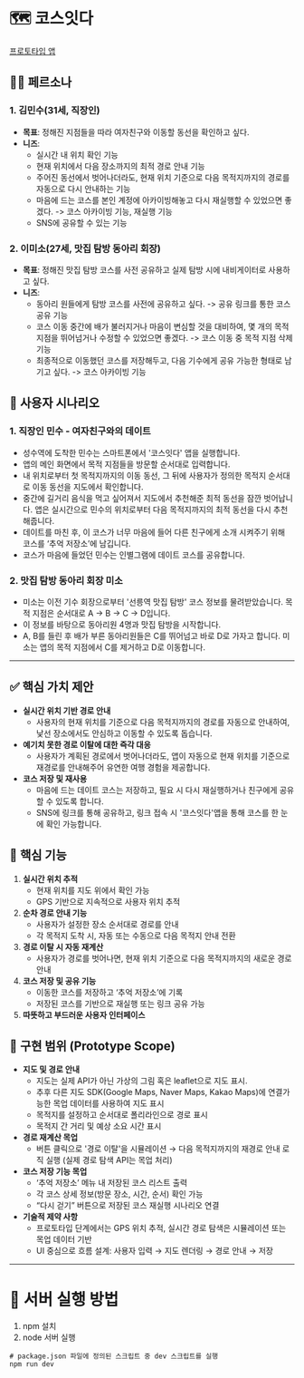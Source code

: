 # 🗺️ 코스잇다
[프로토타입 앱](https://courseitda-date-route.lovable.app)

## 🤵🏻 페르소나
### 1. 김민수(31세, 직장인)
- **목표**: 정해진 지점들을 따라 여자친구와 이동할 동선을 확인하고 싶다.
- **니즈**:
  - 실시간 내 위치 확인 기능
  - 현재 위치에서 다음 장소까지의 최적 경로 안내 기능
  - 주어진 동선에서 벗어나더라도, 현재 위치 기준으로 다음 목적지까지의 경로를 자동으로 다시 안내하는 기능
  - 마음에 드는 코스를 본인 계정에 아카이빙해놓고 다시 재실행할 수 있었으면 좋겠다. -> 코스 아카이빙 기능, 재실행 기능
  - SNS에 공유할 수 있는 기능
### 2. 이미소(27세, 맛집 탐방 동아리 회장)
- **목표**: 정해진 맛집 탐방 코스를 사전 공유하고 실제 탐방 시에 내비게이터로 사용하고 싶다.
- **니즈**:
  - 동아리 원들에게 탐방 코스를 사전에 공유하고 싶다. -> 공유 링크를 통한 코스 공유 기능
  - 코스 이동 중간에 배가 불러지거나 마음이 변심할 것을 대비하여, 몇 개의 목적 지점을 뛰어넘거나 수정할 수 있었으면 좋겠다. -> 코스 이동 중 목적 지점 삭제 기능
  - 최종적으로 이동했던 코스를 저장해두고, 다음 기수에게 공유 가능한 형태로 남기고 싶다. -> 코스 아카이빙 기능
## 📜 사용자 시나리오
### 1. 직장인 민수 - 여자친구와의 데이트
- 성수역에 도착한 민수는 스마트폰에서 '코스잇다' 앱을 실행합니다. 
- 앱의 메인 화면에서 목적 지점들을 방문할 순서대로 입력합니다.
- 내 위치로부터 첫 목적지까지의 이동 동선, 그 뒤에 사용자가 정의한 목적지 순서대로 이동 동선을 지도에서 확인합니다. 
- 중간에 길거리 음식을 먹고 싶어져서 지도에서 추천해준 최적 동선을 잠깐 벗어납니다. 앱은 실시간으로 민수의 위치로부터 다음 목적지까지의 최적 동선을 다시 추천해줍니다. 
- 데이트를 마친 후, 이 코스가 너무 마음에 들어 다른 친구에게 소개 시켜주기 위해 코스를  ‘추억 저장소’에 남깁니다.
- 코스가 마음에 들었던 민수는 인별그램에 데이트 코스를 공유합니다.
### 2. 맛집 탐방 동아리 회장 미소
- 미소는 이전 기수 회장으로부터 '선릉역 맛집 탐방' 코스 정보를 물려받았습니다. 목적 지점은 순서대로 A -> B -> C -> D입니다.
- 이 정보를 바탕으로 동아리원 4명과 맛집 탐방을 시작합니다.
- A, B를 들린 후 배가 부른 동아리원들은 C를 뛰어넘고 바로 D로 가자고 합니다. 미소는 앱의 목적 지점에서 C를 제거하고 D로 이동합니다.

---
## ✅ 핵심 가치 제안
- **실시간 위치 기반 경로 안내**  
  - 사용자의 현재 위치를 기준으로 다음 목적지까지의 경로를 자동으로 안내하여, 낯선 장소에서도 안심하고 이동할 수 있도록 돕습니다.    
- **예기치 못한 경로 이탈에 대한 즉각 대응**  
   - 사용자가 계획된 경로에서 벗어나더라도, 앱이 자동으로 현재 위치를 기준으로 재경로를 안내해주어 유연한 여행 경험을 제공합니다.
- **코스 저장 및 재사용**  
  - 마음에 드는 데이트 코스는 저장하고, 필요 시 다시 재실행하거나 친구에게 공유할 수 있도록 합니다.
  - SNS에 링크를 통해 공유하고, 링크 접속 시 '코스잇다'앱을 통해 코스를 한 눈에 확인 가능합니다.
## 🌟 핵심 기능
1. **실시간 위치 추적**
    - 현재 위치를 지도 위에서 확인 가능
    - GPS 기반으로 지속적으로 사용자 위치 추적
2. **순차 경로 안내 기능**
    - 사용자가 설정한 장소 순서대로 경로를 안내
    - 각 목적지 도착 시, 자동 또는 수동으로 다음 목적지 안내 전환
3. **경로 이탈 시 자동 재계산**
    - 사용자가 경로를 벗어나면, 현재 위치 기준으로 다음 목적지까지의 새로운 경로 안내
4. **코스 저장 및 공유 기능**
    - 이동한 코스를 저장하고 ‘추억 저장소’에 기록
    - 저장된 코스를 기반으로 재실행 또는 링크 공유 가능
5. **따뜻하고 부드러운 사용자 인터페이스**

## 🔧 구현 범위 (Prototype Scope)
- **지도 및 경로 안내**
    - 지도는 실제 API가 아닌 가상의 그림 혹은 leaflet으로 지도 표시.
    - 추후 다른 지도 SDK(Google Maps, Naver Maps, Kakao Maps)에 연결가능한 목업 데이터를 사용하여 지도 표시
    - 목적지를 설정하고 순서대로 폴리라인으로 경로 표시
    - 목적지 간 거리 및 예상 소요 시간 표시
- **경로 재계산 목업**
    - 버튼 클릭으로 '경로 이탈'을 시뮬레이션 → 다음 목적지까지의 재경로 안내 로직 실행 (실제 경로 탐색 API는 목업 처리)
- **코스 저장 기능 목업**
    - ‘추억 저장소’ 메뉴 내 저장된 코스 리스트 출력
    - 각 코스 상세 정보(방문 장소, 시간, 순서) 확인 가능
    - “다시 걷기” 버튼으로 저장된 코스 재실행 시나리오 연결
- **기술적 제약 사항**
    - 프로토타입 단계에서는 GPS 위치 추적, 실시간 경로 탐색은 시뮬레이션 또는 목업 데이터 기반
    - UI 중심으로 흐름 설계: 사용자 입력 → 지도 렌더링 → 경로 안내 → 저장
---
# 🤖 서버 실행 방법

1. npm 설치
2. node 서버 실행
```shell
# package.json 파일에 정의된 스크립트 중 dev 스크립트를 실행
npm run dev
```
